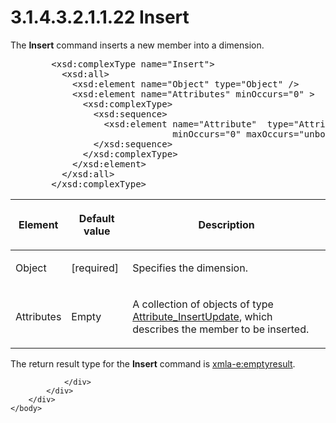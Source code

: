 <html dir="LTR" xmlns:mshelp="http://msdn.microsoft.com/mshelp" xmlns:ddue="http://ddue.schemas.microsoft.com/authoring/2003/5" xmlns:xlink="http://www.w3.org/1999/xlink" xmlns:tool="http://www.microsoft.com/tooltip">
    <head>
        <meta http-equiv="Content-Type" content="text/html; CHARSET=utf-8"></meta>
        <meta name="save" content="history"></meta>
        <title>3.1.4.3.2.1.1.22 Insert</title>
        <xml>
            <mshelp:toctitle title="3.1.4.3.2.1.1.22 Insert"></mshelp:toctitle>
            <mshelp:rltitle title="[MS-SSAS]: Insert"></mshelp:rltitle>
            <mshelp:keyword index="A" term="beecd871-b686-4cb7-ac80-850f220b70d8"></mshelp:keyword>
            <mshelp:attr name="DCSext.ContentType" value="open specification"></mshelp:attr>
            <mshelp:attr name="AssetID" value="beecd871-b686-4cb7-ac80-850f220b70d8"></mshelp:attr>
            <mshelp:attr name="TopicType" value="kbRef"></mshelp:attr>
            <mshelp:attr name="DCSext.Title" value="[MS-SSAS]: Insert" />
        </xml>
    </head>
    <body>
        <div id="header">
            <h1 class="heading">3.1.4.3.2.1.1.22 Insert</h1>
        </div>
        <div id="mainSection">
            <div id="mainBody">
                <div id="allHistory" class="saveHistory"></div>
                <div id="sectionSection0" class="section" name="collapseableSection">
                    

<p>The <b>Insert</b> command inserts a new member into a
dimension.</p>

<dl>
<dd>
<div><pre>   &lt;xsd:complexType name=&quot;Insert&quot;&gt;
     &lt;xsd:all&gt;
       &lt;xsd:element name=&quot;Object&quot; type=&quot;Object&quot; /&gt;
       &lt;xsd:element name=&quot;Attributes&quot; minOccurs=&quot;0&quot; &gt;
         &lt;xsd:complexType&gt;
           &lt;xsd:sequence&gt;
             &lt;xsd:element name=&quot;Attribute&quot;  type=&quot;Attribute_InsertUpdate&quot;
                          minOccurs=&quot;0&quot; maxOccurs=&quot;unbounded&quot;/&gt;
           &lt;/xsd:sequence&gt;
         &lt;/xsd:complexType&gt;
       &lt;/xsd:element&gt;
     &lt;/xsd:all&gt;
   &lt;/xsd:complexType&gt;
</pre></div>
</dd></dl>

<table>
 <thead>
  <tr>
   <th>
   <p>Element</p>
   </th>
   <th>
   <p>Default value</p>
   </th>
   <th>
   <p>Description</p>
   </th>
  </tr>
 </thead>
 <tr>
  <td>
  <p>Object</p>
  </td>
  <td>
  <p>[required]</p>
  </td>
  <td>
  <p>Specifies the dimension.</p>
  </td>
 </tr>
 <tr>
  <td>
  <p>Attributes</p>
  </td>
  <td>
  <p>Empty</p>
  </td>
  <td>
  <p>A collection of objects of type <a href="a394af50-34a1-401b-a69f-d24a05b58100.md">Attribute_InsertUpdate</a>,
  which describes the member to be inserted.</p>
  </td>
 </tr>
</table>

<p>The return result type for the <b>Insert</b> command is <a href="e2751688-2c1a-479c-85b4-54bb909183aa.md">xmla-e:emptyresult</a>.</p>


                </div>
            </div>
        </div>
    </body>
</html>